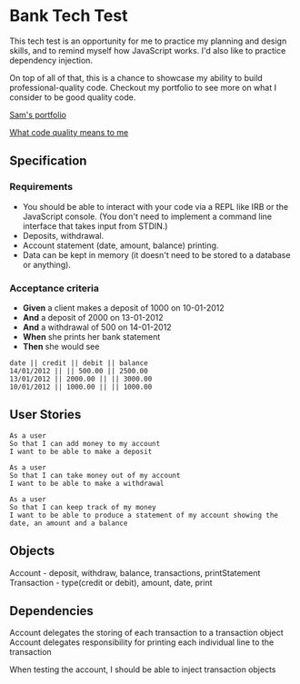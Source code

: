 # Bank Tech Test

This tech test is an opportunity for me to practice my planning and design skills, and to remind myself how JavaScript works. I'd also like to practice dependency injection.

On top of all of that, this is a chance to showcase my ability to build professional-quality code. Checkout my portfolio to see more on what I consider to be good quality code.

[Sam's portfolio](https://github.com/samanthaixer/Portfolio)

[What code quality means to me]()

## Specification

### Requirements

- You should be able to interact with your code via a REPL like IRB or the JavaScript console. (You don't need to implement a command line interface that takes input from STDIN.)
- Deposits, withdrawal.
- Account statement (date, amount, balance) printing.
- Data can be kept in memory (it doesn't need to be stored to a database or anything).


### Acceptance criteria

- **Given** a client makes a deposit of 1000 on 10-01-2012
- **And** a deposit of 2000 on 13-01-2012
- **And** a withdrawal of 500 on 14-01-2012
- **When** she prints her bank statement
- **Then** she would see

```
date || credit || debit || balance
14/01/2012 || || 500.00 || 2500.00
13/01/2012 || 2000.00 || || 3000.00
10/01/2012 || 1000.00 || || 1000.00
```

## User Stories

```
As a user
So that I can add money to my account
I want to be able to make a deposit

As a user
So that I can take money out of my account
I want to be able to make a withdrawal

As a user
So that I can keep track of my money
I want to be able to produce a statement of my account showing the date, an amount and a balance
```

## Objects

Account - deposit, withdraw, balance, transactions, printStatement
Transaction - type(credit or debit), amount, date, print

## Dependencies
Account delegates the storing of each transaction to a transaction object
Account delegates responsibility for printing each individual line to the transaction

When testing the account, I should be able to inject transaction objects
